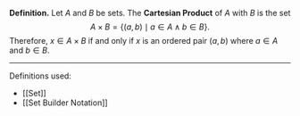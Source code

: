 **Definition.** Let $A$ and $B$ be sets. The **Cartesian Product** of $A$ with $B$ is the set $$A\times B=\{(a,b)\mid a\in A\wedge b\in B\}.$$Therefore, $x\in A\times B$ if and only if $x$ is an ordered pair $(a,b)$ where $a\in A$ and $b\in B$.
***
Definitions used:
- [[Set]]
- [[Set Builder Notation]]